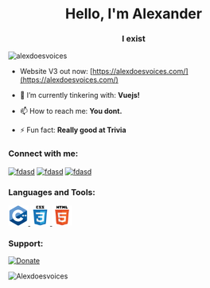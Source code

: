 <h1 align="center">Hello, I'm Alexander</h1>
<h3 align="center">I exist</h3>

<p align="left"> <img src="https://komarev.com/ghpvc/?username=alexdoesvoices&label=Profile%20views&color=0e75b6&style=flat" alt="alexdoesvoices" /> </p>

- Website V3 out now: [https://alexdoesvoices.com/](https://alexdoesvoices.com/)  

- 🌱 I’m currently tinkering with: **Vuejs!**

- 📫 How to reach me: **You dont.** 

- ⚡ Fun fact: **Really good at Trivia**

<h3 align="left">Connect with me:</h3>
<p align="left">
<a href="https://github.com/alexdoesvoices" target="blank"><img align="center" src="https://raw.githubusercontent.com/rahuldkjain/github-profile-readme-generator/master/src/images/icons/Social/github.svg" alt="fdasd" height="30" width="40" /></a>
<a href="https://twitch.com/alexdoesvoices" target="blank"><img align="center" src="https://raw.githubusercontent.com/rahuldkjain/github-profile-readme-generator/master/src/images/icons/Social/twitch.svg" alt="fdasd" height="30" width="40" /></a>
<a href="https://www.youtube.com/@alexdoesvoicess" target="blank"><img align="center" src="https://raw.githubusercontent.com/rahuldkjain/github-profile-readme-generator/master/src/images/icons/Social/youtube.svg" alt="fdasd" height="30" width="40" /></a>
</p>

<h3 align="left">Languages and Tools:</h3>
<p align="left"> <a href="https://www.w3schools.com/cpp/" target="_blank" rel="noreferrer"> <img src="https://raw.githubusercontent.com/devicons/devicon/master/icons/cplusplus/cplusplus-original.svg" alt="cplusplus" width="40" height="40"/> </a> <a href="https://www.w3schools.com/css/" target="_blank" rel="noreferrer"> <img src="https://raw.githubusercontent.com/devicons/devicon/master/icons/css3/css3-original-wordmark.svg" alt="css3" width="40" height="40"/> </a> <a href="https://www.w3.org/html/" target="_blank" rel="noreferrer"> <img src="https://raw.githubusercontent.com/devicons/devicon/master/icons/html5/html5-original-wordmark.svg" alt="html5" width="40" height="40"/></a>
</p>

<h3 align="left">Support:</h3>

[![Donate](https://img.shields.io/badge/Donate-PayPal-green.svg)](https://paypal.me/AlexRobinson2005)<p><a href="https://ko-fi.com/Alexdoesvoices"> <img align="left" src="https://cdn.ko-fi.com/cdn/kofi3.png?v=3" height="50" width="210" alt="Alexdoesvoices" /></a></p><br><br><br>



